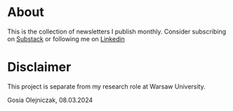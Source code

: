 # About

This is the collection of newsletters I publish monthly.
Consider subscribing on [Substack](https://myrelab.substack.com/) or following me on [Linkedin](https://www.linkedin.com/in/malgorzata-olejniczak/)

# Disclaimer 

This project is separate from my research role at Warsaw University.

Gosia Olejniczak, 08.03.2024
